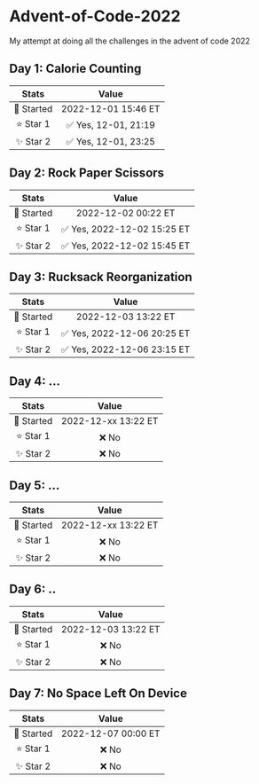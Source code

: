 # Advent-of-Code-2022
My attempt at doing all the challenges in the advent of code 2022
## Day 1: Calorie Counting 
| Stats       | Value                 |
| :---------: | :-----------:         |
| 🎯 Started  | 2022-12-01 15:46 ET   |
| ⭐ Star 1   | ✅ Yes, 12-01, 21:19  | 
| ✨ Star 2   | ✅ Yes, 12-01, 23:25  |

## Day 2: Rock Paper Scissors
| Stats       | Value                 |
| :---------: | :-----------:         |
| 🎯 Started  | 2022-12-02 00:22 ET   |
| ⭐ Star 1   | ✅ Yes, 2022-12-02 15:25 ET  | 
| ✨ Star 2   | ✅ Yes, 2022-12-02 15:45 ET  |

## Day 3: Rucksack Reorganization
| Stats       | Value                 |
| :---------: | :-----------:         |
| 🎯 Started  | 2022-12-03 13:22 ET   |
| ⭐ Star 1   | ✅ Yes, 2022-12-06 20:25 ET  | 
| ✨ Star 2   | ✅ Yes, 2022-12-06 23:15 ET  |

## Day 4: ...
| Stats       | Value                 |
| :---------: | :-----------:         |
| 🎯 Started  | 2022-12-xx 13:22 ET   |
| ⭐ Star 1   | ❌ No  | 
| ✨ Star 2   | ❌ No  |

## Day 5: ...
| Stats       | Value                 |
| :---------: | :-----------:         |
| 🎯 Started  | 2022-12-xx 13:22 ET   |
| ⭐ Star 1   | ❌ No  | 
| ✨ Star 2   | ❌ No  |

## Day 6: ..
| Stats       | Value                 |
| :---------: | :-----------:         |
| 🎯 Started  | 2022-12-03 13:22 ET   |
| ⭐ Star 1   | ❌ No  | 
| ✨ Star 2   | ❌ No  |

## Day 7: No Space Left On Device
| Stats       | Value                 |
| :---------: | :-----------:         |
| 🎯 Started  | 2022-12-07 00:00 ET   |
| ⭐ Star 1   | ❌ No  | 
| ✨ Star 2   | ❌ No  |
